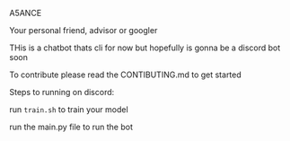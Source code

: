 A5ANCE

Your personal friend, advisor or googler

THis is a chatbot thats cli for now but hopefully is gonna be a discord bot soon

To contribute please read the CONTIBUTING.md to get started






Steps to running on discord:

  run ``train.sh`` to train your model

  run the main.py file to run the bot
